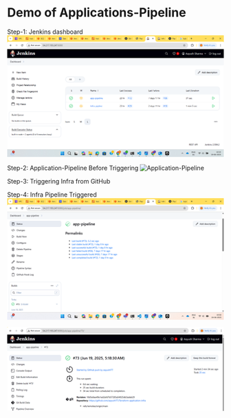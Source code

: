 # Demo of Applications-Pipeline

Step-1: Jenkins dashboard
![Jenkins Dashboard](../DemofoInfraPipeline/1(jenkinsDashboard).png)

Step-2: Application-Pipeline Before Triggering
![Application-Pipeline](1\(ApplicationPipeline_before_triggering.png)

Step-3: Triggering Infra from GitHub

Step-4: Infra Pipeline Triggered
![Triggered Pipeline](2(AfterTriggering).png)

![Successfully Build](3(Successfully_Build).png)



